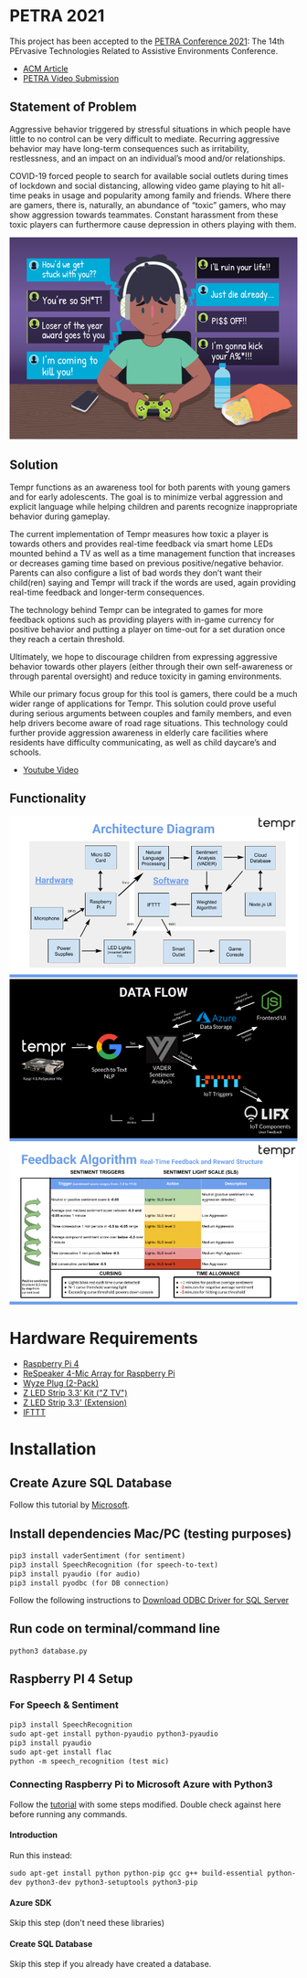# PETRA 2021
This project has been accepted to the [PETRA Conference 2021](https://petrae.org/): The 14th PErvasive Technologies Related to Assistive Environments Conference.

* [ACM Article](https://camps.aptaracorp.com/ACM_PMS/PMS/ACM/PETRA2021/110/c59067b2-b2a4-11eb-8d84-166a08e17233/OUT/petra2021-110.html)
* [PETRA Video Submission](https://youtu.be/ZPJPqirDt7U)

## Statement of Problem
Aggressive behavior triggered by stressful situations in which people have little to no control can be very difficult to mediate. Recurring aggressive behavior may have long-term consequences such as irritability, restlessness, and an impact on an individual’s mood and/or relationships.

COVID-19 forced people to search for available social outlets during times of lockdown and social distancing, allowing video game playing to hit all-time peaks in usage and popularity among family and friends. Where there are gamers, there is, naturally, an abundance of “toxic” gamers, who may show aggression towards teammates. Constant harassment from these toxic players can furthermore cause depression in others playing with them.

![](images/example.png)

## Solution
Tempr functions as an awareness tool for both parents with young gamers and for early adolescents. The goal is to minimize verbal aggression and explicit language while helping children and parents recognize inappropriate behavior during gameplay.

The current implementation of Tempr measures how toxic a player is towards others and provides real-time feedback via smart home LEDs mounted behind a TV as well as a time management function that increases or decreases gaming time based on previous positive/negative behavior. Parents can also configure a list of bad words they don’t want their child(ren) saying and Tempr will track if the words are used, again providing real-time feedback and longer-term consequences.

The technology behind Tempr can be integrated to games for more feedback options such as providing players with in-game currency for positive behavior and putting a player on time-out for a set duration once they reach a certain threshold.

Ultimately, we hope to discourage children from expressing aggressive behavior towards other players (either through their own self-awareness or through parental oversight) and reduce toxicity in gaming environments.

While our primary focus group for this tool is gamers, there could be a much wider range of applications for Tempr. This solution could prove useful during serious arguments between couples and family members, and even help drivers become aware of road rage situations. This technology could further provide aggression awareness in elderly care facilities where residents have difficulty communicating, as well as child daycare’s and schools.

* [Youtube Video](https://youtu.be/QFAw6btepRQ)

## Functionality
![](images/architecture.png)
![](images/flow.png)
![](images/algo.png)

# Hardware Requirements
* [Raspberry Pi 4](https://www.raspberrypi.org/products/raspberry-pi-4-model-b/)
* [ReSpeaker 4-Mic Array for Raspberry Pi](https://www.seeedstudio.com/ReSpeaker-4-Mic-Array-for-Raspberry-Pi.html)
* [Wyze Plug (2-Pack)](https://wyze.com/wyze-plug.html)
* [Z LED Strip 3.3’ Kit ("Z TV")](https://www.lifx.com/products/z-tv-led-strip)
* [Z LED Strip 3.3' (Extension)](https://www.lifx.com/products/lifx-z-extension)
* [IFTTT](https://ifttt.com/)

# Installation 
## Create Azure SQL Database
Follow this tutorial by [Microsoft](https://docs.microsoft.com/en-us/azure/azure-sql/database/single-database-create-quickstart?tabs=azure-portal).
## Install dependencies Mac/PC (testing purposes)
```
pip3 install vaderSentiment (for sentiment)
pip3 install SpeechRecognition (for speech-to-text)
pip3 install pyaudio (for audio)
pip3 install pyodbc (for DB connection)
```
Follow the following instructions to [Download ODBC Driver for SQL Server](https://docs.microsoft.com/en-us/sql/connect/odbc/download-odbc-driver-for-sql-server?view=sql-server-ver15)
## Run code on terminal/command line
```
python3 database.py
```
##  Raspberry PI 4 Setup
### For Speech & Sentiment
```
pip3 install SpeechRecognition
sudo apt-get install python-pyaudio python3-pyaudio
pip3 install pyaudio
sudo apt-get install flac
python -m speech_recognition (test mic)
```
### Connecting Raspberry Pi to Microsoft Azure with Python3
Follow the [tutorial](http://mdupont.com/Blog/Raspberry-Pi/azure-python3.html#Intro) with some steps modified. Double check against here before running any commands. 
#### Introduction
Run this instead:
```
sudo apt-get install python python-pip gcc g++ build-essential python-dev python3-dev python3-setuptools python3-pip
```
#### Azure SDK
Skip this step (don't need these libraries)
#### Create SQL Database
Skip this step if you already have created a database.
